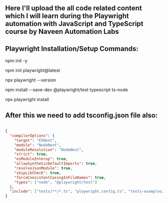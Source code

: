 Here I'll upload the all code related content which I will learn during the Playwright automation with JavaScript and TypeScript course by Naveen Automation Labs
-----------------------------------------------------------------------------------------------------------------------------------------------------------------

Playwright Installation/Setup Commands:
--------------------------------------

npm init -y

npm init playwright@latest

npx playwright --version

npm install --save-dev @playwright/test typescript ts-node

npx playwright install

After this we need to add tsconfig.json file also:
-------------------------------------------------

```json

{
  "compilerOptions": {
    "target": "ESNext",
    "module": "NodeNext",
    "moduleResolution": "NodeNext",
    "strict": true,
    "esModuleInterop": true,
    "allowSyntheticDefaultImports": true,
    "resolveJsonModule": true,
    "skipLibCheck": true,
    "forceConsistentCasingInFileNames": true,
    "types": ["node", "@playwright/test"]
  },
  "include": ["tests/**/*.ts", "playwright.config.ts", "tests-examples/demo-todo-app.spec.ts"]
}
